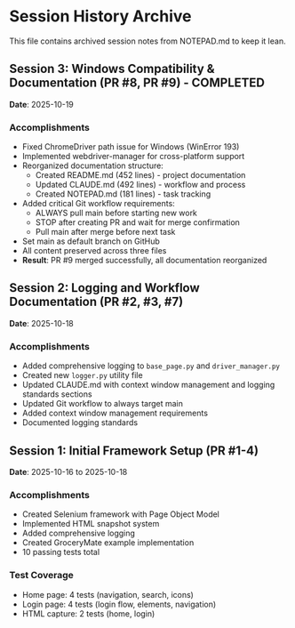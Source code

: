 # Session History Archive

This file contains archived session notes from NOTEPAD.md to keep it lean.

## Session 3: Windows Compatibility & Documentation (PR #8, PR #9) - COMPLETED

**Date**: 2025-10-19

### Accomplishments
- Fixed ChromeDriver path issue for Windows (WinError 193)
- Implemented webdriver-manager for cross-platform support
- Reorganized documentation structure:
  - Created README.md (452 lines) - project documentation
  - Updated CLAUDE.md (492 lines) - workflow and process
  - Created NOTEPAD.md (181 lines) - task tracking
- Added critical Git workflow requirements:
  - ALWAYS pull main before starting new work
  - STOP after creating PR and wait for merge confirmation
  - Pull main after merge before next task
- Set main as default branch on GitHub
- All content preserved across three files
- **Result**: PR #9 merged successfully, all documentation reorganized

## Session 2: Logging and Workflow Documentation (PR #2, #3, #7)

**Date**: 2025-10-18

### Accomplishments
- Added comprehensive logging to `base_page.py` and `driver_manager.py`
- Created new `logger.py` utility file
- Updated CLAUDE.md with context window management and logging standards sections
- Updated Git workflow to always target main
- Added context window management requirements
- Documented logging standards

## Session 1: Initial Framework Setup (PR #1-4)

**Date**: 2025-10-16 to 2025-10-18

### Accomplishments
- Created Selenium framework with Page Object Model
- Implemented HTML snapshot system
- Added comprehensive logging
- Created GroceryMate example implementation
- 10 passing tests total

### Test Coverage
- Home page: 4 tests (navigation, search, icons)
- Login page: 4 tests (login flow, elements, navigation)
- HTML capture: 2 tests (home, login)
